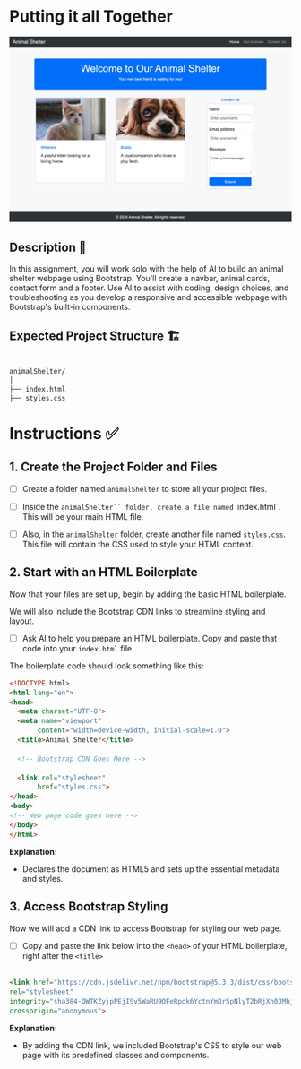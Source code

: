 # Putting it all Together 
![Animal shelter page with a navbar, cat and dog cards with photos, a contact form, and a footer for easy navigation and interaction](./assets/images/example.png)
##

## Description 📄
In this assignment, you will work solo with the help of AI to build an animal shelter webpage using Bootstrap. You'll create a navbar, animal cards, contact form and a footer. Use AI to assist with coding, design choices, and troubleshooting as you develop a responsive and accessible webpage with Bootstrap's built-in components.

## Expected Project Structure 🏗️

```plaintext

animalShelter/
│
├── index.html
├── styles.css

```
# Instructions ✅

## 1. **Create the Project Folder and Files**
   - [ ] Create a folder named `animalShelter` to store all your project files.
   
   - [ ] Inside the `animalShelter`` folder, create a file named `index.html`. This will be your main HTML file.
   
   - [ ] Also, in the `animalShelter` folder, create another file named `styles.css`. This file will contain the CSS used to style your HTML content.

## 2. **Start with an HTML Boilerplate**
Now that your files are set up, begin by adding the basic HTML boilerplate.

We will also include the Bootstrap CDN links to streamline styling and layout.

  - [ ] Ask AI to help you prepare an HTML boilerplate. Copy and paste that code into your `index.html` file.

The boilerplate code should look something like this:
```html
<!DOCTYPE html>
<html lang="en">
<head>
  <meta charset="UTF-8">
  <meta name="viewport"
       content="width=device-width, initial-scale=1.0">
  <title>Animal Shelter</title>

  <!-- Bootstrap CDN Goes Here -->

  <link rel="stylesheet"
       href="styles.css">
</head>
<body>
<!-- Web page code goes here -->
</body>
</html>
```

**Explanation:**
- Declares the document as HTML5 and sets up the essential metadata and styles.

## 3. **Access Bootstrap Styling**
Now we will add a CDN link to access Bootstrap for styling our web page.


- [ ] Copy and paste the link below into the `<head>` of your HTML boilerplate, right after the `<title>`

```html

<link href="https://cdn.jsdelivr.net/npm/bootstrap@5.3.3/dist/css/bootstrap.min.css" 
rel="stylesheet" 
integrity="sha384-QWTKZyjpPEjISv5WaRU9OFeRpok6YctnYmDr5pNlyT2bRjXh0JMhjY6hW+ALEwIH" 
crossorigin="anonymous">

```

**Explanation:**
- By adding the CDN link, we included Bootstrap's CSS to style our web page with its predefined classes and components.